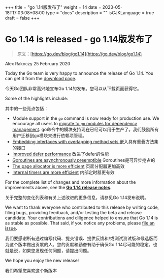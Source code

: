 +++
title = "go 1.14版发布了"
weight = 14
date = 2023-05-18T17:03:08+08:00
type = "docs"
description = ""
isCJKLanguage = true
draft = false
+++

# Go 1.14 is released - go 1.14版发布了

> 原文：[https://go.dev/blog/go1.14](https://go.dev/blog/go1.14)

Alex Rakoczy
25 February 2020

Today the Go team is very happy to announce the release of Go 1.14. You can get it from the [download page](https://go.dev/dl).

今天Go团队非常高兴地宣布Go 1.14的发布。您可以从下载页面获得它。

Some of the highlights include:

其中的一些亮点包括：

- Module support in the `go` command is now ready for production use. We encourage all users to [migrate to `go` modules for dependency management](https://go.dev/doc/go1.14#introduction). go命令中的模块支持现在已经可以用于生产了。我们鼓励所有用户迁移到go模块来进行依赖项管理。
- [Embedding interfaces with overlapping method sets ](https://go.dev/doc/go1.14#language)嵌入具有重叠方法集的接口
- [Improved defer performance](https://go.dev/doc/go1.14#runtime) 改进了defer的性能
- [Goroutines are asynchronously preemptible](https://go.dev/doc/go1.14#runtime) Goroutines是可异步抢占的
- [The page allocator is more efficient](https://go.dev/doc/go1.14#runtime) 页面分配器更加高效
- [Internal timers are more efficient](https://go.dev/doc/go1.14#runtime) 内部定时器更有效

For the complete list of changes and more information about the improvements above, see the [**Go 1.14 release notes**](https://go.dev/doc/go1.14).

关于完整的变化列表和有关上述改进的更多信息，请参见Go 1.14发布说明。

We want to thank everyone who contributed to this release by writing code, filing bugs, providing feedback, and/or testing the beta and release candidate. Your contributions and diligence helped to ensure that Go 1.14 is as stable as possible. That said, if you notice any problems, please [file an issue](https://go.dev/issue/new).

我们要感谢所有通过编写代码、提交错误、提供反馈和/或测试测试版和候选版而为这个版本做出贡献的人。您的贡献和勤奋有助于确保Go 1.14尽可能的稳定。也就是说，如果您发现任何问题，请提出问题。

We hope you enjoy the new release!

我们希望您喜欢这个新版本
